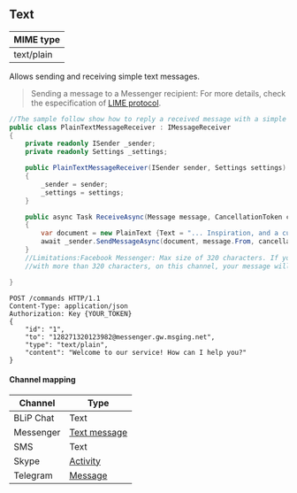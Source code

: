 ## Text
| MIME type                |
|--------------------------|
| text/plain               |

Allows sending and receiving simple text messages.

>Sending a message to a Messenger recipient:
>For more details, check the especification of [LIME protocol](http://limeprotocol.org/content-types.html#text).

```csharp
//The sample follow show how to reply a received message with a simple text message.
public class PlainTextMessageReceiver : IMessageReceiver
{
    private readonly ISender _sender;
    private readonly Settings _settings;

    public PlainTextMessageReceiver(ISender sender, Settings settings)
    {
        _sender = sender;
        _settings = settings;
    }

    public async Task ReceiveAsync(Message message, CancellationToken cancellationToken)
    {
        var document = new PlainText {Text = "... Inspiration, and a cup of coffe! It's enough!"};
        await _sender.SendMessageAsync(document, message.From, cancellationToken);
    }
    //Limitations:Facebook Messenger: Max size of 320 characters. If your chatbot send messages 
    //with more than 320 characters, on this channel, your message will not be delivered.

}
```

```http
POST /commands HTTP/1.1
Content-Type: application/json
Authorization: Key {YOUR_TOKEN}
{
    "id": "1",
    "to": "128271320123982@messenger.gw.msging.net",
    "type": "text/plain",
    "content": "Welcome to our service! How can I help you?"
}
```



#### Channel mapping

| Channel              | Type                    | 
|----------------------|-------------------------|
| BLiP Chat            | Text                   |
| Messenger            | [Text message](https://developers.facebook.com/docs/messenger-platform/send-api-reference/text-message)|
| SMS                  | Text                   |
| Skype                | [Activity](https://docs.botframework.com/en-us/skype/chat/#sending-messages-1)|
| Telegram             | [Message](https://core.telegram.org/bots/api#message)|

